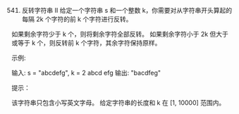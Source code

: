 541. 反转字符串 II
给定一个字符串 s 和一个整数 k，你需要对从字符串开头算起的每隔 2k 个字符的前 k 个字符进行反转。

如果剩余字符少于 k 个，则将剩余字符全部反转。
如果剩余字符小于 2k 但大于或等于 k 个，则反转前 k 个字符，其余字符保持原样。
 

示例:

输入: s = "abcdefg", k = 2
           abcd efg 
输出: "bacdfeg"
 

提示：

该字符串只包含小写英文字母。
给定字符串的长度和 k 在 [1, 10000] 范围内。